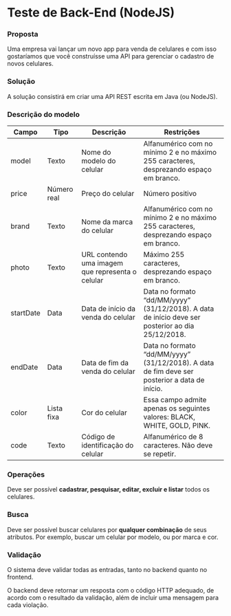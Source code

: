 # Teste de Back-End (NodeJS)
### Proposta
Uma empresa vai lançar um novo app para venda de celulares e com isso gostaríamos que você construísse uma API para gerenciar o cadastro de novos celulares.

### Solução
A solução consistirá em criar uma API REST escrita em Java (ou NodeJS).

### Descrição do modelo
| Campo | Tipo | Descrição | Restrições |
| ------ | ------ | ------ | ------ |
| model | Texto | Nome do modelo do celular | Alfanumérico com no mínimo 2 e no máximo 255 caracteres, desprezando espaço em branco. |
| price | Número real | Preço do celular | Número positivo |
| brand | Texto | Nome da marca do celular | Alfanumérico com no mínimo 2 e no máximo 255 caracteres, desprezando espaço em branco. |
| photo | Texto | URL contendo uma imagem que representa o celular | Máximo 255 caracteres, desprezando espaço em branco. |
| startDate | Data | Data de início da venda do celular | Data no formato “dd/MM/yyyy” (31/12/2018). A data de início deve ser posterior ao dia 25/12/2018. |
| endDate | Data | Data de fim da venda do celular | Data no formato “dd/MM/yyyy” (31/12/2018). A data de fim deve ser posterior a data de início. |
| color | Lista fixa | Cor do celular | Essa campo admite apenas os seguintes valores: BLACK, WHITE, GOLD, PINK. |
| code | Texto | Código de identificação do celular | Alfanumérico de 8 caracteres. Não deve se repetir. |

### Operações
Deve ser possível **cadastrar, pesquisar, editar, excluir e listar** todos os celulares. 

### Busca
Deve ser possível buscar celulares por **qualquer combinação** de seus atributos. Por exemplo, buscar um celular por modelo, ou por marca e cor.

### Validação
O sistema deve validar todas as entradas, tanto no backend quanto no frontend.

O backend deve retornar um resposta com o código HTTP adequado, de acordo com o resultado da validação, além de incluir uma mensagem para cada violação.


